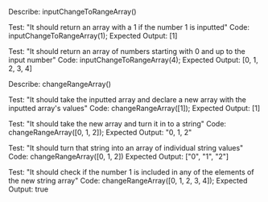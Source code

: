 Describe: inputChangeToRangeArray()

Test: "It should return an array with a 1 if the number 1 is inputted"
Code: inputChangeToRangeArray(1);
Expected Output: [1]

Test: "It should return an array of numbers starting with 0 and up to the input number"
Code: inputChangeToRangeArray(4);
Expected Output: [0, 1, 2, 3, 4]

Describe: changeRangeArray()

Test: "It should take the inputted array and declare a new array with the inputted array's values"
Code: changeRangeArray([1]);
Expected Output: [1]

Test: "It should take the new array and turn it in to a string"
Code: changeRangeArray([0, 1, 2]);
Expected Output: "0, 1, 2"

Test: "It should turn that string into an array of individual string values"
Code: changeRangeArray([0, 1, 2])
Expected Output: ["0", "1", "2"]

Test: "It should check if the number 1 is included in any of the elements of the new string array"
Code: changeRangeArray([0, 1, 2, 3, 4]);
Expected Output: true